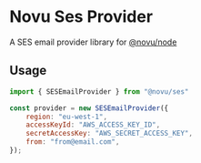 # Novu Ses Provider

A SES email provider library for [@novu/node](https://github.com/novu-co/novu)

## Usage

```javascript
import { SESEmailProvider } from "@novu/ses"

const provider = new SESEmailProvider({
    region: "eu-west-1",
    accessKeyId: "AWS_ACCESS_KEY_ID",
    secretAccessKey: "AWS_SECRET_ACCESS_KEY",
    from: "from@email.com",
});
```
